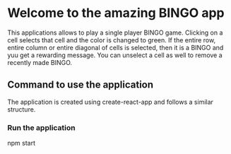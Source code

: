 # Welcome to the amazing BINGO app

This applications allows to play a single player BINGO game. Clicking on a cell selects that cell and the color is changed to green. If the entire row, entire column or entire diagonal of cells is selected, then it is a BINGO and yuu get a rewarding message. You can unselect a cell as well to remove a recently made BINGO.

## Command to use the application

The application is created using create-react-app and follows a similar structure.

### Run the application

npm start
